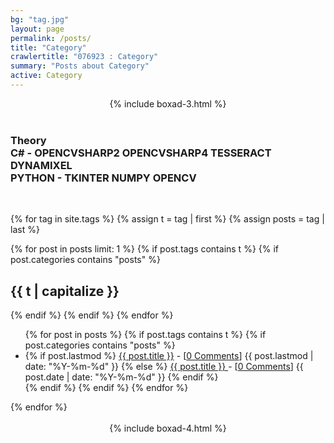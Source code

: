```yaml
---
bg: "tag.jpg"
layout: page
permalink: /posts/
title: "Category"
crawlertitle: "076923 : Category"
summary: "Posts about Category"
active: Category
---
```


<center>
    {% include boxad-3.html %}
</center>

<br>
<h3>
<b><a href="https://076923.github.io/posts/#computer%20vision" class="fab fa-whmcs" style="text-decoration:none"> Theory </a></b>
<br>
<b><a href="https://076923.github.io/posts/#c#" class="fab fa-cuttlefish" style="text-decoration:none"> C# </a></b> - 
<a href="https://076923.github.io/posts/#c#-opencvsharp2" class="far fa-bookmark" style="text-decoration:none">OPENCVSHARP2  </a>
<a href="https://076923.github.io/posts/#c#-opencvsharp4" class="far fa-bookmark" style="text-decoration:none">OPENCVSHARP4  </a>
<a href="https://076923.github.io/posts/#c#-tesseract" class="far fa-bookmark" style="text-decoration:none">TESSERACT  </a>
<a href="https://076923.github.io/posts/#c#-dynamixel" class="far fa-bookmark" style="text-decoration:none">DYNAMIXEL  </a>
<br>
<b><a href="https://076923.github.io/posts/#python" class="fab fa-python" style="text-decoration:none"> PYTHON </a></b> - 
<a href="https://076923.github.io/posts/#python-tkinter" class="far fa-bookmark" style="text-decoration:none">TKINTER  </a>
<a href="https://076923.github.io/posts/#python-numpy" class="far fa-bookmark" style="text-decoration:none">NUMPY  </a>
<a href="https://076923.github.io/posts/#python-opencv" class="far fa-bookmark" style="text-decoration:none">OPENCV  </a>
</h3>
<br>    



{% for tag in site.tags %}
  {% assign t = tag | first %}
  {% assign posts = tag | last %}

  {% for post in posts  limit: 1 %}
    {% if post.tags contains t %}
      {% if post.categories contains "posts" %}
      
<h2 class="category-key" id="{{ t | downcase }}">{{ t | capitalize }}</h2>

  {% endif %}
  {% endif %}
  {% endfor %}

  <ul class="year">
    {% for post in posts %}
      {% if post.tags contains t %}
        {% if post.categories contains "posts" %}
        <li>
          {% if post.lastmod %}
            <a href="{{ post.url }}">{{ post.title }}</a> - [<a href="{{ post.url }}#disqus_thread" data-disqus-identifier="{{ post.id }}">0 Comments</a>]
            <span class="date">{{ post.lastmod | date: "%Y-%m-%d"  }}</span>
          {% else %}
            <a href="{{ post.url }}">{{ post.title }} </a> - [<a href="{{ post.url }}#disqus_thread" data-disqus-identifier="{{ post.id }}">0 Comments</a>]
            <span class="date">{{ post.date | date: "%Y-%m-%d"  }}</span>
          {% endif %}
        </li>
      {% endif %}
      {% endif %}
    {% endfor %}
  </ul>
{% endfor %}

<center>
    <br>
    {% include boxad-4.html %}
</center>


